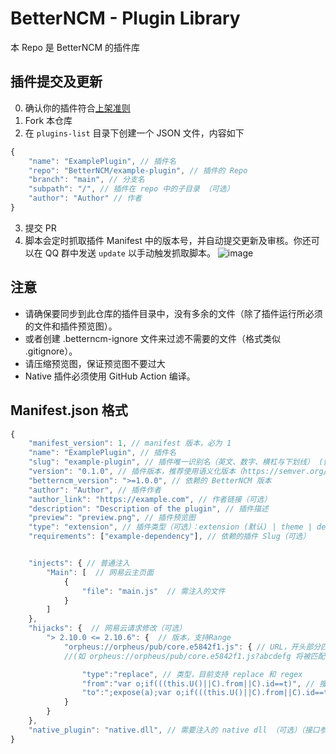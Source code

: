 # BetterNCM - Plugin Library

本 Repo 是 BetterNCM 的插件库

## 插件提交及更新

0. 确认你的插件符合[上架准则](https://github.com/MicroCBer/BetterNCM/wiki/%E6%8F%92%E4%BB%B6%E5%95%86%E5%BA%97%E4%B8%8A%E6%9E%B6%E6%8F%92%E4%BB%B6%E6%96%B9%E5%BC%8F%E5%8F%8A%E5%87%86%E5%88%99#%E4%B8%8A%E6%9E%B6%E5%87%86%E5%88%99)
1. Fork 本仓库
2. 在 `plugins-list` 目录下创建一个 JSON 文件，内容如下

```js
{
    "name": "ExamplePlugin", // 插件名
    "repo": "BetterNCM/example-plugin", // 插件的 Repo
    "branch": "main", // 分支名
    "subpath": "/", // 插件在 repo 中的子目录 （可选）
    "author": "Author" // 作者
}
```

3. 提交 PR
4. 脚本会定时抓取插件 Manifest 中的版本号，并自动提交更新及审核。你还可以在 QQ 群中发送 `update` 以手动触发抓取脚本。
![image](https://user-images.githubusercontent.com/66859419/226158790-c6d3a57e-9ea3-4337-9a91-373838e83cc0.png)


## 注意

+ 请确保要同步到此仓库的插件目录中，没有多余的文件（除了插件运行所必须的文件和插件预览图）。
+ 或者创建 .betterncm-ignore 文件来过滤不需要的文件（格式类似 .gitignore）。
+ 请压缩预览图，保证预览图不要过大
+ Native 插件必须使用 GitHub Action 编译。

## Manifest.json 格式

```js
{
    "manifest_version": 1, // manifest 版本，必为 1
    "name": "ExamplePlugin", // 插件名
    "slug": "example-plugin", // 插件唯一识别名（英文、数字、横杠与下划线） (留空则根据插件名自动生成)（如果插件名有中文请填写该字段）
    "version": "0.1.0", // 插件版本，推荐使用语义化版本（https://semver.org/）
    "betterncm_version": ">=1.0.0", // 依赖的 BetterNCM 版本
    "author": "Author", // 插件作者
    "author_link": "https://example.com", // 作者链接（可选）
    "description": "Description of the plugin", // 插件描述
    "preview": "preview.png", // 插件预览图
    "type": "extension", // 插件类型（可选）：extension (默认) | theme | dependency"
    "requirements": ["example-dependency"], // 依赖的插件 Slug（可选）


    "injects": { // 普通注入
        "Main": [  // 网易云主页面
            {
                "file": "main.js"  // 需注入的文件
            }
        ]
    },
    "hijacks": {  // 网易云请求修改（可选）
        "> 2.10.0 <= 2.10.6": {  // 版本，支持Range
            "orpheus://orpheus/pub/core.e5842f1.js": { // URL，开头部分匹配即可
            //(如 orpheus://orpheus/pub/core.e5842f1.js?abcdefg 将被匹配到)

                "type":"replace", // 类型，目前支持 replace 和 regex
                "from":"var o;if(((this.U()||C).from||C).id==t)", // 搜索项
                "to":";expose(a);var o;if(((this.U()||C).from||C).id==t)" // 替换为
            }
        }
    },
    "native_plugin": "native.dll", // 需要注入的 native dll （可选）（接口参考已有  native 插件）
}
```
